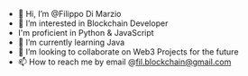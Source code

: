 - 👋 Hi, I’m @Filippo Di Marzio
- 👀 I’m interested in Blockchain Developer
- I'm proficient in Python & JavaScript
- 🌱 I’m currently learning Java
- 💞️ I’m looking to collaborate on Web3 Projects for the future
- 📫 How to reach me by email @fil.blockchain@gmail.com
<!---
Filippodm7/Filippodm7 is a ✨ special ✨ repository because its `README.md` (this file) appears on your GitHub profile.
You can click the Preview link to take a look at your changes.
--->
